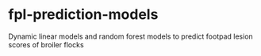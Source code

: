 # fpl-prediction-models
Dynamic linear models and random forest models to predict footpad lesion scores of broiler flocks
